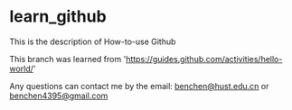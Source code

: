 # learn_github
This is the description of How-to-use Github

This branch was learned from 'https://guides.github.com/activities/hello-world/'

Any questions can contact me by the email: benchen@hust.edu.cn or benchen4395@gmail.com
